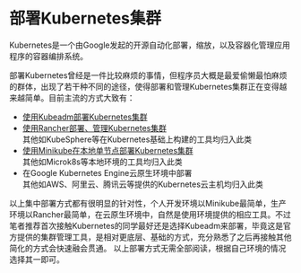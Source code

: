 # 部署Kubernetes集群

Kubernetes是一个由Google发起的开源自动化部署，缩放，以及容器化管理应用程序的容器编排系统。

部署Kubernetes曾经是一件比较麻烦的事情，但程序员大概是最爱偷懒最怕麻烦的群体，出现了若干种不同的途径，使得部署和管理Kubernetes集群正在变得越来越简单。目前主流的方式大致有：

- [使用Kubeadm部署Kubernetes集群](setup-kubeadm.md)
- [使用Rancher部署、管理Kubernetes集群](setup-rancher.md)
  <br>其他如KubeSphere等在Kubernetes基础上构建的工具均归入此类
- [使用Minikube在本地单节点部署Kubernetes集群](setup-minikube.md)
  <br>其他如Microk8s等本地环境的工具均归入此类
- 在Google Kubernetes Engine云原生环境中部署
  <br>其他如AWS、阿里云、腾讯云等提供的Kubernetes云主机均归入此类

以上集中部署方式都有很明显的针对性，个人开发环境以Minikube最简单，生产环境以Rancher最简单，在云原生环境中，自然是使用环境提供的相应工具。不过笔者推荐首次接触Kubernetes的同学最好还是选择Kubeadm来部署，毕竟这是官方提供的集群管理工具，是相对更底层、基础的方式，充分熟悉了之后再接触其他简化的方式会快速融会贯通。
以上部署方式无需全部阅读，根据自己环境的情况选择其一即可。
